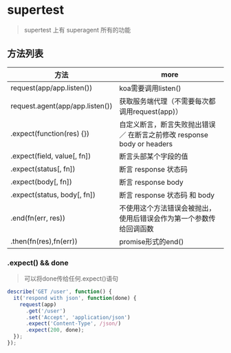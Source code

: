 # supertest

> supertest 上有 superagent 所有的功能

## 方法列表

方法                              | more
------------------------------- | -------------------------------------------------
request(app/app.listen())       | koa需要调用listen()
request.agent(app/app.listen()) | 获取服务端代理（不需要每次都调用request(app)）
.expect(function(res) {})       | 自定义断言，断言失败抛出错误 ／ 在断言之前修改 response body or headers
.expect(field, value[, fn])     | 断言头部某个字段的值
.expect(status[, fn])           | 断言 response 状态码
.expect(body[, fn])             | 断言 response body
.expect(status, body[, fn])     | 断言 response 状态码 和 body
.end(fn(err, res))              | 不使用这个方法错误会被抛出，使用后错误会作为第一个参数传给回调函数
.then(fn(res),fn(err))          | promise形式的end()

### .expect() && done

> 可以将done传给任何.expect()语句

```javascript
describe('GET /user', function() {
  it('respond with json', function(done) {
    request(app)
      .get('/user')
      .set('Accept', 'application/json')
      .expect('Content-Type', /json/)
      .expect(200, done);
  });
});
```
